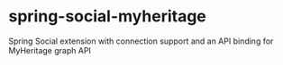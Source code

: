 # spring-social-myheritage
Spring Social extension with connection support and an API binding for MyHeritage graph API
